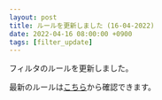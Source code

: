 ```yaml
---
layout: post
title: ルールを更新しました (16-04-2022)
date: 2022-04-16 08:00:00 +0900
tags: [filter_update]
---
```


フィルタのルールを更新しました。

最新のルールは[こちら](https://github.com/kittytail/BlockerRules)から確認できます。
